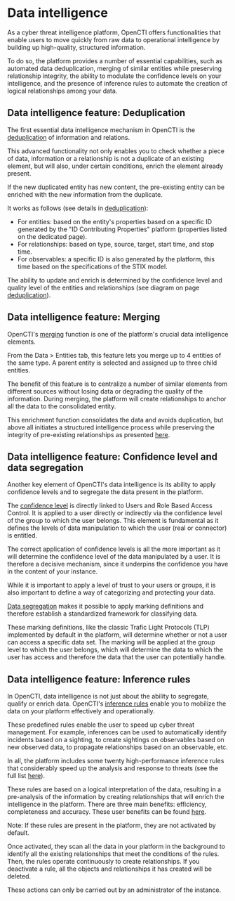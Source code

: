 # Data intelligence
As a cyber threat intelligence platform, OpenCTI offers functionalities that enable users to move quickly from raw data to operational intelligence by building up high-quality, structured information.

To do so, the platform provides a number of essential capabilities, such as automated data deduplication, merging of similar entities while preserving relationship integrity, the ability to modulate the confidence levels on your intelligence, and the presence of inference rules to automate the creation of logical relationships among your data.

## Data intelligence feature: Deduplication

The first essential data intelligence mechanism in OpenCTI is the [deduplication](https://docs.opencti.io/latest/usage/deduplication/?h=deduplic) of information and relations.

This advanced functionality not only enables you to check whether a piece of data, information or a relationship is not a duplicate of an existing element, but will also, under certain conditions, enrich the element already present.

If the new duplicated entity has new content, the pre-existing entity can be enriched with the new information from the duplicate.

It works as follows (see details in [deduplication](https://docs.opencti.io/latest/usage/deduplication/?h=deduplic)):

- For entities: based on the entity's properties based on a specific ID generated by the "ID Contributing Properties" platform (properties listed on the dedicated page).
- For relationships: based on type, source, target, start time, and stop time.
- For observables: a specific ID is also generated by the platform, this time based on the specifications of the STIX model.

The ability to update and enrich is determined by the confidence level and quality level of the entities and relationships (see diagram on page [deduplication](https://docs.opencti.io/latest/usage/deduplication/?h=deduplic)).

## Data intelligence feature: Merging

OpenCTI's [merging](https://docs.opencti.io/latest/administration/merging/) function is one of the platform's crucial data intelligence elements.

From the Data > Entities tab, this feature lets you merge up to 4 entities of the same type. A parent entity is selected and assigned up to three child entities.

The benefit of this feature is to centralize a number of similar elements from different sources without losing data or degrading the quality of the information. During merging, the platform will create relationships to anchor all the data to the consolidated entity.

This enrichment function consolidates the data and avoids duplication, but above all initiates a structured intelligence process while preserving the integrity of pre-existing relationships as presented [here](https://docs.opencti.io/latest/usage/merging/?h=data#data-streamlining).

## Data intelligence feature: Confidence level and data segregation

Another key element of OpenCTI's data intelligence is its ability to apply confidence levels and to segregate the data present in the platform.

The [confidence level](https://docs.opencti.io/latest/administration/users/) is directly linked to Users and Role Based Access Control. It is applied to a user directly or indirectly via the confidence level of the group to which the user belongs. This element is fundamental as it defines the levels of data manipulation to which the user (real or connector) is entitled.

The correct application of confidence levels is all the more important as it will determine the confidence level of the data manipulated by a user. It is therefore a decisive mechanism, since it underpins the confidence you have in the content of your instance.

While it is important to apply a level of trust to your users or groups, it is also important to define a way of categorizing and protecting your data.

[Data segregation](https://docs.opencti.io/latest/administration/segregation/?h=data) makes it possible to apply marking definitions and therefore establish a standardized framework for classifying data.

These marking definitions, like the classic Trafic Light Protocols (TLP) implemented by default in the platform, will determine whether or not a user can access a specific data set. The marking will be applied at the group level to which the user belongs, which will determine the data to which the user has access and therefore the data that the user can potentially handle.

## Data intelligence feature: Inference rules

In OpenCTI, data intelligence is not just about the ability to segregate, qualify or enrich data. OpenCTI's [inference rules](https://docs.opencti.io/latest/administration/reasoning/?h=inference#inference-rules) enable you to mobilize the data on your platform effectively and operationally.

These predefined rules enable the user to speed up cyber threat management. For example, inferences can be used to automatically identify incidents based on a sighting, to create sightings on observables based on new observed data, to propagate relationships based on an observable, etc.

In all, the platform includes some twenty high-performance inference rules that considerably speed up the analysis and response to threats (see the full list [here](https://docs.opencti.io/latest/administration/reasoning/?h=inference#inference-rules)).

These rules are based on a logical interpretation of the data, resulting in a pre-analysis of the information by creating relationships that will enrich the intelligence in the platform. There are three main benefits: efficiency, completeness and accuracy. These user benefits can be found [here](https://docs.opencti.io/latest/usage/inferences/).

Note: If these rules are present in the platform, they are not activated by default.

Once activated, they scan all the data in your platform in the background to identify all the existing relationships that meet the conditions of the rules. Then, the rules operate continuously to create relationships. If you deactivate a rule, all the objects and relationships it has created will be deleted.

These actions can only be carried out by an administrator of the instance.
